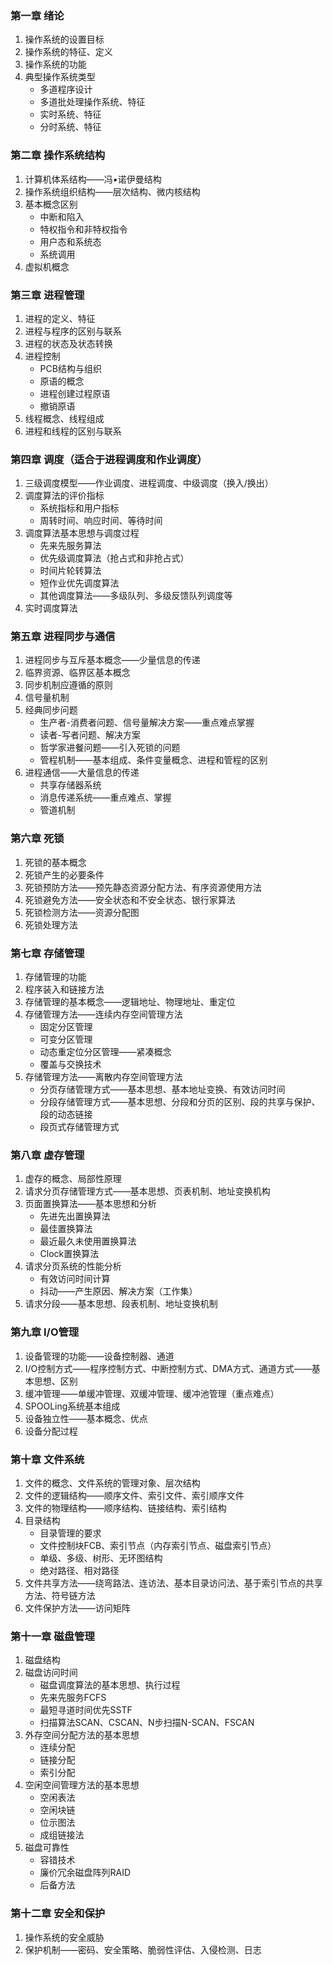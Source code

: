 ### 第一章  绪论
1. 操作系统的设置目标
2. 操作系统的特征、定义
3. 操作系统的功能
4. 典型操作系统类型
   * 多道程序设计
   * 多道批处理操作系统、特征
   * 实时系统、特征
   * 分时系统、特征

### 第二章  操作系统结构
1. 计算机体系结构——冯•诺伊曼结构
2. 操作系统组织结构——层次结构、微内核结构
3. 基本概念区别
   * 中断和陷入
   * 特权指令和非特权指令
   * 用户态和系统态
   * 系统调用
4. 虚拟机概念

### 第三章  进程管理
1. 进程的定义、特征
2. 进程与程序的区别与联系
3. 进程的状态及状态转换
4. 进程控制
   	* PCB结构与组织
    * 原语的概念
    * 进程创建过程原语
    * 撤销原语
5. 线程概念、线程组成
6. 进程和线程的区别与联系

### 第四章 调度（适合于进程调度和作业调度）
1. 三级调度模型——作业调度、进程调度、中级调度（换入/换出）
2. 调度算法的评价指标
	* 系统指标和用户指标
	* 周转时间、响应时间、等待时间
3. 调度算法基本思想与调度过程
	* 先来先服务算法
	* 优先级调度算法（抢占式和非抢占式）
	* 时间片轮转算法
	* 短作业优先调度算法
	* 其他调度算法——多级队列、多级反馈队列调度等
4. 实时调度算法

### 第五章 进程同步与通信
1. 进程同步与互斥基本概念——少量信息的传递
2. 临界资源、临界区基本概念
3. 同步机制应遵循的原则
4. 信号量机制
5. 经典同步问题
	* 生产者-消费者问题、信号量解决方案——重点难点掌握
	* 读者-写者问题、解决方案
	* 哲学家进餐问题——引入死锁的问题
	* 管程机制——基本组成、条件变量概念、进程和管程的区别
7. 进程通信——大量信息的传递
	* 共享存储器系统
	* 消息传递系统——重点难点、掌握
	* 管道机制

### 第六章 死锁
1. 死锁的基本概念
2. 死锁产生的必要条件
3. 死锁预防方法——预先静态资源分配方法、有序资源使用方法
4. 死锁避免方法——安全状态和不安全状态、银行家算法
5. 死锁检测方法——资源分配图
6. 死锁处理方法

### 第七章 存储管理
1. 存储管理的功能
2. 程序装入和链接方法
3. 存储管理的基本概念——逻辑地址、物理地址、重定位
4. 存储管理方法——连续内存空间管理方法
	* 固定分区管理
	* 可变分区管理
	* 动态重定位分区管理——紧凑概念
	* 覆盖与交换技术
5. 存储管理方法——离散内存空间管理方法
	* 分页存储管理方式——基本思想、基本地址变换、有效访问时间
	* 分段存储管理方式——基本思想、分段和分页的区别、段的共享与保护、段的动态链接
	* 段页式存储管理方式

### 第八章 虚存管理
1. 虚存的概念、局部性原理
2. 请求分页存储管理方式——基本思想、页表机制、地址变换机构
3. 页面置换算法——基本思想和分析
	* 先进先出置换算法
	* 最佳置换算法
	* 最近最久未使用置换算法
	* Clock置换算法
4. 请求分页系统的性能分析
	* 有效访问时间计算
	* 抖动——产生原因、解决方案（工作集）
5. 请求分段——基本思想、段表机制、地址变换机制

### 第九章 I/O管理
1. 设备管理的功能——设备控制器、通道
2. I/O控制方式——程序控制方式、中断控制方式、DMA方式、通道方式——基本思想、区别
3. 缓冲管理——单缓冲管理、双缓冲管理、缓冲池管理（重点难点）
4. SPOOLing系统基本组成
5. 设备独立性——基本概念、优点
6. 设备分配过程

### 第十章  文件系统
1. 文件的概念、文件系统的管理对象、层次结构
2. 文件的逻辑结构——顺序文件、索引文件、索引顺序文件
3. 文件的物理结构——顺序结构、链接结构、索引结构
4. 目录结构
	* 目录管理的要求
	* 文件控制块FCB、索引节点（内存索引节点、磁盘索引节点）
	* 单级、多级、树形、无环图结构
	* 绝对路径、相对路径
5. 文件共享方法——绕弯路法、连访法、基本目录访问法、基于索引节点的共享方法、符号链方法
6. 文件保护方法——访问矩阵

### 第十一章 磁盘管理
1. 磁盘结构
2. 磁盘访问时间
    * 磁盘调度算法的基本思想、执行过程
	* 先来先服务FCFS
	* 最短寻道时间优先SSTF
	* 扫描算法SCAN、CSCAN、N步扫描N-SCAN、FSCAN
4. 外存空间分配方法的基本思想
	* 连续分配
	* 链接分配
	* 索引分配
5. 空闲空间管理方法的基本思想
	* 空闲表法
	* 空闲块链
	* 位示图法
	* 成组链接法
6. 磁盘可靠性
	* 容错技术
	* 廉价冗余磁盘阵列RAID
	* 后备方法

### 第十二章 安全和保护
1. 操作系统的安全威胁
2. 保护机制——密码、安全策略、脆弱性评估、入侵检测、日志